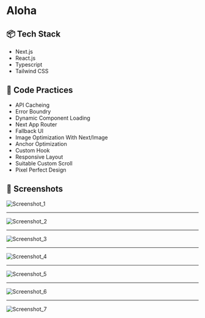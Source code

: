 # Aloha

## 📦 Tech Stack
 - Next.js 
 - React.js
 - Typescript
 - Tailwind CSS


## 🎯 Code Practices
 - API Cacheing
 - Error Boundry
 - Dynamic Component Loading
 - Next App Router
 - Fallback UI
 - Image Optimization With Next/Image
 - Anchor Optimization
 - Custom Hook 
 - Responsive Layout
 - Suitable Custom Scroll
 - Pixel Perfect Design
 
 

## 👀 Screenshots 
![Screenshot_1](https://github.com/AkshitKanani806/kimo-task/assets/66472172/dc8d04a0-e401-482a-bf58-fa39d4864ff7)
___
![Screenshot_2](https://github.com/AkshitKanani806/kimo-task/assets/66472172/3b76fe72-e6d0-4f81-8fa1-a246dd55ecd2)
___
![Screenshot_3](https://github.com/AkshitKanani806/kimo-task/assets/66472172/10d866e7-2141-4ed9-b73b-027b808fbd81)
___
![Screenshot_4](https://github.com/AkshitKanani806/kimo-task/assets/66472172/70f96edf-6e8f-4d8b-a68c-40c63c8dca56)
___
![Screenshot_5](https://github.com/AkshitKanani806/kimo-task/assets/66472172/c5100093-db2d-4d3f-a01a-c1174797f49b)
___
![Screenshot_6](https://github.com/AkshitKanani806/kimo-task/assets/66472172/ab69151d-77ed-46aa-9889-c64a0955007f)
___
![Screenshot_7](https://github.com/AkshitKanani806/kimo-task/assets/66472172/5f9f5155-cdcf-4413-baaa-a421d5b3abcc) 
